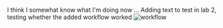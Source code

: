 I think I somewhat know what I'm doing now
...
Adding text to test in lab 2, testing whether the added workflow worked
![workflow](https://github.com/<UserName>/<RepositoryName>/actions/workflows/main.yml/badge.svg)